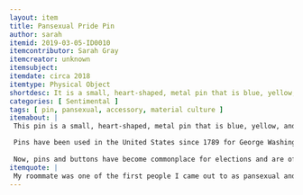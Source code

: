 ```yaml
---
layout: item
title: Pansexual Pride Pin
author: sarah
itemid: 2019-03-05-ID0010
itemcontributor: Sarah Gray
itemcreator: unknown
itemsubject:
itemdate: circa 2018
itemtype: Physical Object
shortdesc: It is a small, heart-shaped, metal pin that is blue, yellow, and pink to represent pansexual pride colors. It was purchased from Amazon and is normally worn on a backpack. This pin represents a part of Sarah's identity.
categories: [ Sentimental ]
tags: [ pin, pansexual, accessory, material culture ]
itemabout: |
 This pin is a small, heart-shaped, metal pin that is blue, yellow, and pink to represent pansexual pride colors. It was given as a gift to show support of coming out as Pansexual. It was purchased from Amazon and is normally worn on a backpack.

 Pins have been used in the United States since 1789 for George Washington’s first inauguration. Then, they were patented in 1892 by Benjamin Whitehead. Aftee the original political use, pins were often used by companies to adverise their products. Learn more at [History of Pinback Buttons](https://www.custombuttons.com/blog/history-pinback-buttons/).
 
 Now, pins and buttons have become commonplace for elections and are often used to grab attention for something. For example, they are often handed out for free on campus to advertise a certain club or group. Pins are also used to show support or express a certain feeling. This pin is worn or shown off so others can see and hopefully will also support LGBTQ+ members.
itemquote: |
 My roommate was one of the first people I came out to as pansexual and she bought me this pin for my birthday to show her support.
---
```

